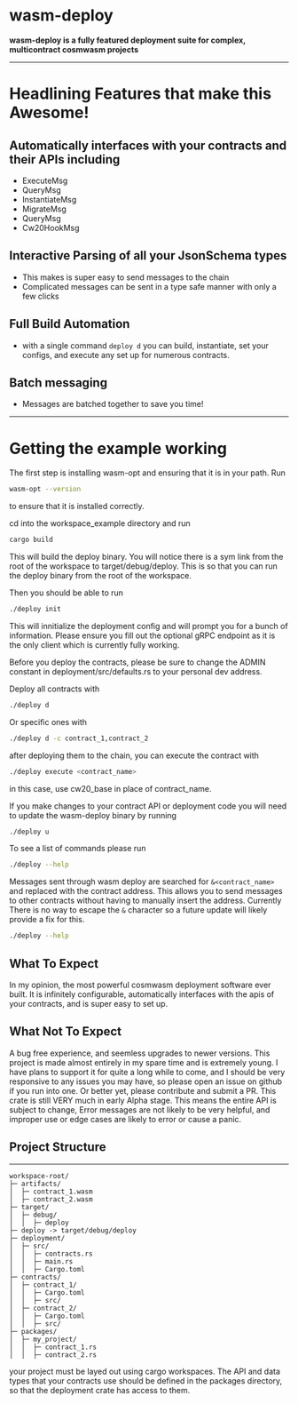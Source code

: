# wasm-deploy

**wasm-deploy is a fully featured deployment suite for complex, multicontract cosmwasm projects**

---

# Headlining Features that make this Awesome!
## Automatically interfaces with your contracts and their APIs including
 - ExecuteMsg
 - QueryMsg
 - InstantiateMsg
 - MigrateMsg
 - QueryMsg
 - Cw20HookMsg
 
## Interactive Parsing of all your JsonSchema types
 - This makes is super easy to send messages to the chain
 - Complicated messages can be sent in a type safe manner with only a few clicks

## Full Build Automation
 - with a single command ```deploy d``` you can build, instantiate, set your configs, and execute any set up for numerous contracts.

## Batch messaging
 - Messages are batched together to save you time!

---

# Getting the example working

The first step is installing wasm-opt and ensuring that it is in your path. Run 
```bash
wasm-opt --version  
``` 
to ensure that it is installed correctly.

cd into the workspace_example directory and run 
```bash
cargo build
```
This will build the deploy binary. You will notice there is a sym link from the root of the workspace to target/debug/deploy. This is so that you can run the deploy binary from the root of the workspace.

Then you should be able to run
```bash
./deploy init
```
This will innitialize the deployment config and will prompt you for a bunch of information. Please ensure you fill out the optional gRPC endpoint as it is the only client which is currently fully working.

Before you deploy the contracts, please be sure to change the ADMIN constant in deployment/src/defaults.rs to your personal dev address.

Deploy all contracts with
```bash
./deploy d
```

Or specific ones with
```bash
./deploy d -c contract_1,contract_2
```

after deploying them to the chain, you can execute the contract with
```bash
./deploy execute <contract_name>
```
in this case, use cw20_base in place of contract_name.

If you make changes to your contract API or deployment code you will need to update the wasm-deploy binary by running
```bash
./deploy u
```

To see a list of commands please run 
```bash
./deploy --help
```

Messages sent through wasm deploy are searched for `&<contract_name>` and replaced with the contract address. This allows you to send messages to other contracts without having to manually insert the address. Currently There is no way to escape the `&` character so a future update will likely provide a fix for this.

```bash
./deploy --help
```

## What To Expect

In my opinion, the most powerful cosmwasm deployment software ever built. It is infinitely configurable, automatically interfaces with the apis of your contracts, and is super easy to set up.

## What Not To Expect

A bug free experience, and seemless upgrades to newer versions. This project is made almost entirely in my spare time and is extremely young. I have plans to support it for quite a long while to come, and I should be very responsive to any issues you may have, so please open an issue on github if you run into one. Or better yet, please contribute and submit a PR. This crate is still VERY much in early Alpha stage. This means the entire API is subject to change, Error messages are not likely to be very helpful, and improper use or edge cases are likely to error or cause a panic.

## Project Structure

---
```
workspace-root/
├─ artifacts/
│  ├─ contract_1.wasm
│  ├─ contract_2.wasm
├─ target/
│  ├─ debug/
│  │  ├─ deploy
├─ deploy -> target/debug/deploy
├─ deployment/
│  ├─ src/
│  │  ├─ contracts.rs
│  │  ├─ main.rs
│  │  ├─ Cargo.toml
├─ contracts/
│  ├─ contract_1/
│  │  ├─ Cargo.toml
│  │  ├─ src/
│  ├─ contract_2/
│  │  ├─ Cargo.toml
│  │  ├─ src/
├─ packages/
│  ├─ my_project/
│  │  ├─ contract_1.rs
│  │  ├─ contract_2.rs
```

your project must be layed out using cargo workspaces. The API and data types that your contracts use should be defined in the packages directory, so that the deployment crate has access to them.
